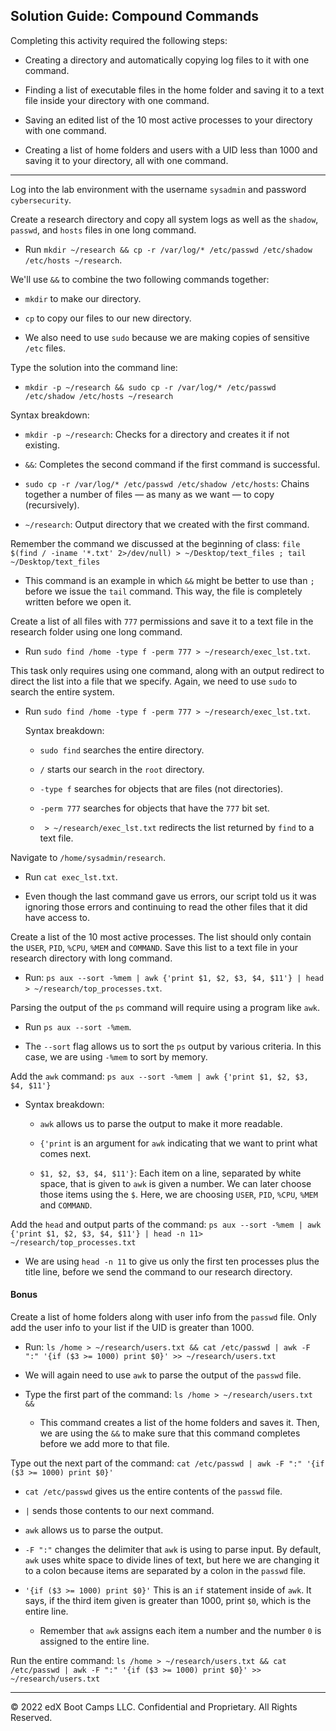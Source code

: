 ## Solution Guide: Compound Commands

Completing this activity required the following steps:

- Creating a directory and automatically copying log files to it with one command.

- Finding a list of executable files in the home folder and saving it to a text file inside your directory with one command.

- Saving an edited list of the 10 most active processes to your directory with one command.

- Creating a list of home folders and users with a UID less than 1000 and saving it to your directory, all with one command.

---

Log into the lab environment with the username `sysadmin` and password `cybersecurity`.

Create a research directory and copy all system logs as well as the `shadow`, `passwd`, and `hosts` files in one long command.

- Run `mkdir ~/research && cp -r /var/log/* /etc/passwd /etc/shadow /etc/hosts ~/research`.

We'll use `&&` to combine the two following commands together:

- `mkdir` to make our directory.

- `cp` to copy our files to our new directory.

- We also need to use `sudo` because we are making copies of sensitive `/etc` files.

Type the solution into the command line:

- `mkdir -p ~/research && sudo cp -r /var/log/* /etc/passwd /etc/shadow /etc/hosts ~/research`

Syntax breakdown:

- `mkdir -p ~/research`: Checks for a directory and creates it if not existing.

- `&&`: Completes the second command if the first command is successful.

- `sudo cp -r /var/log/* /etc/passwd /etc/shadow /etc/hosts`: Chains together a number of files — as many as we want — to copy (recursively). 

- `~/research`: Output directory that we created with the first command.

Remember the command we discussed at the beginning of class: `file $(find / -iname '*.txt' 2>/dev/null) > ~/Desktop/text_files ; tail ~/Desktop/text_files`

- This command is an example in which `&&` might be better to use than `;` before we issue the `tail` command. This way, the file is completely written before we open it.

Create a list of all files with `777` permissions and save it to a text file in the research folder using one long command.

- Run `sudo find /home -type f -perm 777 > ~/research/exec_lst.txt`.

 This task only requires using one command, along with an output redirect to direct the list into a file that we specify. Again, we need to use `sudo` to search the entire system.

- Run `sudo find /home -type f -perm 777 > ~/research/exec_lst.txt`.

   Syntax breakdown:

   - `sudo find` searches the entire directory.

   - `/` starts our search in the `root` directory.

   - `-type f` searches for objects that are files (not directories).

   - `-perm 777` searches for objects that have the `777` bit set.

   - ` > ~/research/exec_lst.txt` redirects the list returned by `find` to a text file.

Navigate to `/home/sysadmin/research`.

- Run `cat exec_lst.txt`.

- Even though the last command gave us errors, our script told us it was ignoring those errors and continuing to read the other files that it did have access to. 

Create a list of the 10 most active processes. The list should only contain the `USER`, `PID`, `%CPU`, `%MEM` and `COMMAND`. Save this list to a text file in your research directory with  long command.

- Run: `ps aux --sort -%mem | awk {'print $1, $2, $3, $4, $11'} | head > ~/research/top_processes.txt`.

Parsing the output of the `ps` command will require using a program like `awk`.

   - Run `ps aux --sort -%mem`.

   - The `--sort` flag allows us to sort the `ps` output by various criteria. In this case, we are using `-%mem` to sort by memory.

   Add the `awk` command: `ps aux --sort -%mem | awk {'print $1, $2, $3, $4, $11'}`

   - Syntax breakdown:

      - `awk` allows us to parse the output to make it more readable.

      - `{'print` is an argument for `awk` indicating that we want to print what comes next.

      - `$1, $2, $3, $4, $11'}`: Each item on a line, separated by white space, that is given to `awk` is given a number. We can later choose those items using the `$`. Here, we are choosing `USER`, `PID`, `%CPU`, `%MEM` and `COMMAND`.

Add the `head` and output parts of the command:
`ps aux --sort -%mem | awk {'print $1, $2, $3, $4, $11'} | head -n 11> ~/research/top_processes.txt`

- We are using `head -n 11` to give us only the first ten processes plus the title line, before we send the command to our research directory.

#### Bonus

Create a list of home folders along with user info from the `passwd` file. Only add the user info to your list if the UID is greater than 1000.

   - Run: `ls /home > ~/research/users.txt && cat /etc/passwd | awk -F ":" '{if ($3 >= 1000) print $0}' >> ~/research/users.txt`

- We will again need to use `awk` to parse the output of the `passwd` file.

- Type the first part of the command: `ls /home > ~/research/users.txt &&`

   - This command creates a list of the home folders and saves it. Then, we are using the `&&` to make sure that this command completes before we add more to that file.

Type out the next part of the command: `cat /etc/passwd | awk -F ":" '{if ($3 >= 1000) print $0}'`

- `cat /etc/passwd` gives us the entire contents of the `passwd` file.

- `|` sends those contents to our next command.

- `awk` allows us to parse the output.

- `-F ":"` changes the delimiter that `awk` is using to parse input. By default, `awk` uses white space to divide lines of text, but here we are changing it to a colon because items are separated by a colon in the `passwd` file.

- `'{if ($3 >= 1000) print $0}'` This is an `if` statement inside of `awk`. It says, if the third item given is greater than 1000, print `$0`, which is the entire line.

   - Remember that `awk` assigns each item a number and the number `0` is assigned to the entire line. 
   
Run the entire command: `ls /home > ~/research/users.txt && cat /etc/passwd | awk -F ":" '{if ($3 >= 1000) print $0}' >> ~/research/users.txt`

---

© 2022 edX Boot Camps LLC. Confidential and Proprietary. All Rights Reserved.    
